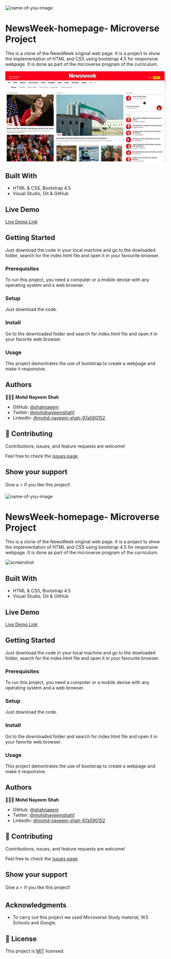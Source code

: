 
![name-of-you-image](https://img.shields.io/badge/Microverse-blueviolet)

# NewsWeek-homepage- Microverse Project

This is a clone of the NewsWeek original web page. It is a project to show the implementation of HTML and CSS using bootstrap 4.5 for responsive webpage. It is done as part of the microverse program of the curriculum.

![screenshot](./screenshot.jpeg)


## Built With

- HTML & CSS, Bootstrap 4.5
- Visual Studio, Git & GitHub


## Live Demo

[Live Demo Link](https://shahnaeem.github.io/NewsWeekWebpage-clone/)


## Getting Started

Just download the code in your local machine and go to the dowloaded folder, search for the index.html file and open it in your favourite browser.

### Prerequisites
To run this project, you need a computer or a mobile devise with any operating system and a web browser.
### Setup
Just download the code.
### Install
Go to the downloaded folder and search for index.html file and open it in your favorite web browser.
### Usage
This project demontrates the use of bootstrap to create a webpage and make it responsive.


## Authors

👨🏻‍💻 **Mohd Nayeem Shah**
- GitHub: [@shahnaeem](https://github.com/shahnaeem)
- Twitter: [@mohdnayeemshah1](https://twitter.com/MOHDNAYEEMSHAH1)
- LinkedIn: [@mohd-nayeem-shah-97a590152](https://linkedin.com/in/mohd-nayeem-shah-97a590152)


## 🤝 Contributing

Contributions, issues, and feature requests are welcome!

Feel free to check the [issues page](https://github.com/shahnaeem/NewsWeekWebpage-clone/issues).


## Show your support

Give a ⭐️ if you like this project!



![name-of-you-image](https://img.shields.io/badge/Microverse-blueviolet)

# NewsWeek-homepage- Microverse Project

This is a clone of the NewsWeek original web page. It is a project to show the implementation of HTML and CSS using bootstrap 4.5 for responsive webpage. It is done as part of the microverse program of the curriculum.

![screenshot](./assets/screenshot.png)


## Built With

- HTML & CSS, Bootstrap 4.5
- Visual Studio, Git & GitHub


## Live Demo

[Live Demo Link](https://shahnaeem.github.io/NewsWeekWebpage-clone/)


## Getting Started

Just download the code in your local machine and go to the dowloaded folder, search for the index.html file and open it in your favourite browser.

### Prerequisites
To run this project, you need a computer or a mobile devise with any operating system and a web browser.
### Setup
Just download the code.
### Install
Go to the downloaded folder and search for index.html file and open it in your favorite web browser.
### Usage
This project demontrates the use of bootstrap to create a webpage and make it responsive.


## Authors

👨🏻‍💻 **Mohd Nayeem Shah**
- GitHub: [@shahnaeem](https://github.com/shahnaeem)
- Twitter: [@mohdnayeemshah1](https://twitter.com/MOHDNAYEEMSHAH1)
- LinkedIn: [@mohd-nayeem-shah-97a590152](https://linkedin.com/in/mohd-nayeem-shah-97a590152)


## 🤝 Contributing

Contributions, issues, and feature requests are welcome!

Feel free to check the [issues page](https://github.com/shahnaeem/NewsWeekWebpage-clone/issues).


## Show your support

Give a ⭐️ if you like this project!


## Acknowledgments

- To carry out this project we used Microverse Study material, W3 Schools and Google.


## 📝 License

This project is [MIT](LICENSE.md/) licensed.
